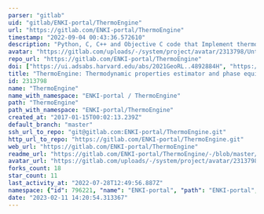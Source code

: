 ```yaml
---
parser: "gitlab"
uid: "gitlab/ENKI-portal/ThermoEngine"
url: "https://gitlab.com/ENKI-portal/ThermoEngine"
timestamp: "2022-09-04 00:43:36.572610"
description: "Python, C, C++ and Objective C code that Implement thermodynamic properties of stoichiometric phases and solutions.  This is the main code repository of the ENKI project."
avatar: "https://gitlab.com/uploads/-/system/project/avatar/2313798/Untitled.png"
repo_url: "https://gitlab.com/ENKI-portal/ThermoEngine"
doi: ["https://ui.adsabs.harvard.edu/abs/2021GeoRL..4892884H", "https://ui.adsabs.harvard.edu/abs/2022ascl.soft08006J/abstract"]
title: "ThermoEngine: Thermodynamic properties estimator and phase equilibrium calculator"
id: 2313798
name: "ThermoEngine"
name_with_namespace: "ENKI-portal / ThermoEngine"
path: "ThermoEngine"
path_with_namespace: "ENKI-portal/ThermoEngine"
created_at: "2017-01-15T00:02:13.239Z"
default_branch: "master"
ssh_url_to_repo: "git@gitlab.com:ENKI-portal/ThermoEngine.git"
http_url_to_repo: "https://gitlab.com/ENKI-portal/ThermoEngine.git"
web_url: "https://gitlab.com/ENKI-portal/ThermoEngine"
readme_url: "https://gitlab.com/ENKI-portal/ThermoEngine/-/blob/master/README.md"
avatar_url: "https://gitlab.com/uploads/-/system/project/avatar/2313798/Untitled.png"
forks_count: 18
star_count: 11
last_activity_at: "2022-07-28T12:49:56.887Z"
namespace: {"id": 796221, "name": "ENKI-portal", "path": "ENKI-portal", "kind": "group", "full_path": "ENKI-portal", "parent_id": null, "avatar_url": "/uploads/-/system/group/avatar/796221/Enki.png", "web_url": "https://gitlab.com/groups/ENKI-portal"}
date: "2023-02-11 14:20:54.313367"
---
```

